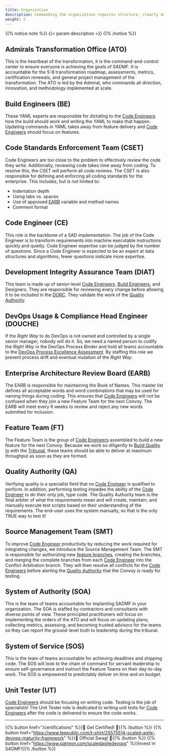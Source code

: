 ```yaml
---
title: Organization
description: Commanding the organization requires structure, clearly defined roles, and strict separation of duties! 
weight: 5
---
```


{{% notice note %}}
{{< param description >}}
{{% /notice %}}

## Admirals Transformation Office (ATO)

This is the heartbeat of the transformation, it is the command-and-control center to ensure everyone is achieving the goals of SADMF. It is accountable for the 5-8 transformation roadmap, assessments, metrics, certification renewals, and general project management of the transformation. The ATO is led by the Admiral, who commands all direction, innovation, and methodology implemented at scale.

## Build Engineers (BE)

These YAML experts are responsible for dictating to the [Code Engineers](#code-engineer-ce) how the build should work and writing the YAML to make that happen. Updating commands in YAML takes away from feature delivery and [Code Engineers](#code-engineer-ce) should focus on features.

## Code Standards Enforcement Team (CSET)

Code Engineers are too close to the problem to effectively review the code they write. Additionally, reviewing code takes time away from coding. To resolve this, the CSET will perform all code reviews. The CSET is also responsible for defining and enforcing all coding standards for the enterprise. This includes, but is not limited to:

* Indentation depth
* Using tabs vs. spaces
* Use of approved [EARB](#enterprise-architecture-review-board-earb) variable and method names
* Comment format
  
## Code Engineer (CE)

This role is the backbone of a SAD implementation. The job of the Code Engineer is to transform requirements into machine executable instructions quickly and quietly. Code Engineer expertise can be judged by the number of questions. Since a Code Engineer is expected to be an expert at data structures and algorithms, fewer questions indicate more expertise.

## Development Integrity Assurance Team (DIAT)

This team is made up of senior-level [Code Engineers](#code-engineer-ce), [Build Engineers](#build-engineers-be), and Designers. They are responsible for reviewing every change before allowing it to be included in the [DORC](/release-convoy/). They validate the work of the [Quality Authority](#quality-authority-qa).  

## DevOps Usage & Compliance Head Engineer (DOUCHE)

If the *Right Way* to do DevOps is not owned and controlled by a single senior manager, nobody will do it. So, we need a named person to codify the *Right Way* in the DevOps Process Binder and hold all teams accountable to the [DevOps Process Excellence Assessment](/practices/#devops-process-excellence-assessment). By staffing this role we prevent process drift and eventual mutation of the *Right Way*.

## Enterprise Architecture Review Board (EARB)

The EARB is responsible for maintaining the Book of Names. This master list defines all acceptable words and word combinations that may be used for naming things during coding. This ensures that [Code Engineers](/organization/#code-engineer-ce) will not be confused when they join a new Feature Team for the next Convoy. The EARB will meet every 6 weeks to review and reject any new words submitted for inclusion.

## Feature Team (FT)

The Feature Team is the group of [Code Engineers](/organization/#code-engineer-ce) assembled to build a new feature for the next Convoy. Because we work so diligently to [Build Quality In](/principles/#build-quality-in) with the [Tribunal](/release-convoy/#tribunal), these teams should be able to deliver at maximum throughput as soon as they are formed.

## Quality Authority (QA)

Verifying quality is a specialist field that no [Code Engineer](#code-engineer-ce) is qualified to perform. In addition, performing testing impedes the ability of the [Code Engineer](#code-engineer-ce) to do their only job, type code. The Quality Authority team is the final arbiter of what the requirements mean and will create, maintain, and manually execute test scripts based on their understanding of the requirements. The end-user uses the system manually, so that is the only TRUE way to test it!

## Source Management Team (SMT)

To improve [Code Engineer](#code-engineer-ce) productivity by reducing the work required for integrating changes, we introduce the Source Management Team. The SMT is responsible for authorizing new [feature branches](/practices/#fractal-based-development), creating the branches, and merging the complete branches from each [Code Engineer](#code-engineer-ce) into the Conflict Arbitration branch. They will then resolve all conflicts for the [Code Engineers](/organization/#code-engineer-ce) before alerting the [Quality Authority](#quality-authority-qa) that the Convoy is ready for testing.

## System of Authority (SOA)

This is the team of teams accountable for implanting SADMF in your organization. The SOA is staffed by contractors and consultants with diverse points of view. These principled practitioners will focus on implementing the orders of the ATO and will focus on updating plans, collecting metrics, assessing, and becoming trusted advisors for the teams so they can report the ground-level truth to leadership during the tribunal.

## System of Service (SOS)

This is the team of teams accountable for achieving deadlines and shipping code. The SOS will look to the chain of command for servant leadership to ensure self-governance and instruct the Feature Teams on their day-to-day work. The SOS is empowered to predictably deliver on time and on budget.

## Unit Tester (UT)

[Code Engineers](#code-engineer-ce) should be focusing on writing code. Testing is the job of specialists! The Unit Tester role is dedicated to writing unit tests for [Code Engineers](#code-engineer-ce) after the code is delivered to ensure the code works.

---

{{% button href="/certifications" %}}🏅 Get Certified! 🏅{{% /button %}}
{{% button href="https://www.teepublic.com/t-shirt/25575514-scaled-agile-devops-maturity-framework" %}}💸 Official Swag! 💸{{% /button %}}
{{% button href="https://www.patreon.com/scaledagiledevops" %}}Invest in SADMF!{{% /button %}}